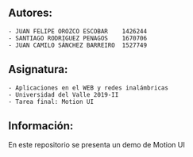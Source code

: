 ## Autores:
    - JUAN FELIPE OROZCO ESCOBAR	1426244
    - SANTIAGO RODRIGUEZ PENAGOS	1670706
    - JUAN CAMILO SÁNCHEZ BARREIRO	1527749

## Asignatura:
    - Aplicaciones en el WEB y redes inalámbricas
    - Universidad del Valle 2019-II
    - Tarea final: Motion UI

## Información:
En este repositorio se presenta un demo de Motion UI
